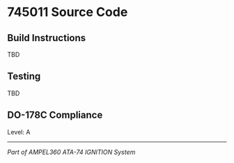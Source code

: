 # 745011 Source Code

## Build Instructions

TBD

## Testing

TBD

## DO-178C Compliance

Level: A

---

*Part of AMPEL360 ATA-74 IGNITION System*
